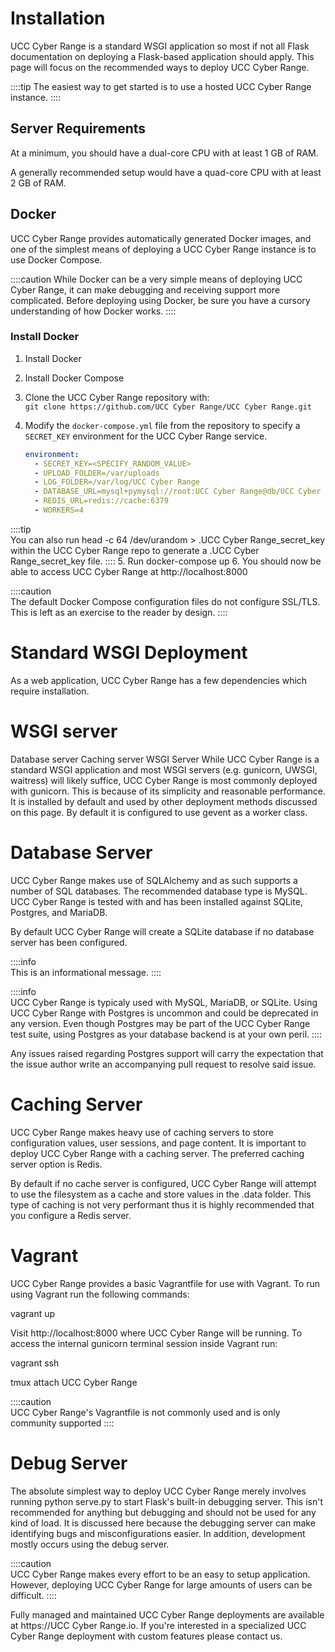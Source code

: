# Installation

UCC Cyber Range is a standard WSGI application so most if not all Flask documentation on deploying a Flask-based application should apply. This page will focus on the recommended ways to deploy UCC Cyber Range.

::::tip
The easiest way to get started is to use a hosted UCC Cyber Range instance.
::::

## Server Requirements

At a minimum, you should have a dual-core CPU with at least 1 GB of RAM.

A generally recommended setup would have a quad-core CPU with at least 2 GB of RAM.

## Docker

UCC Cyber Range provides automatically generated Docker images, and one of the simplest means of deploying a UCC Cyber Range instance is to use Docker Compose.

::::caution 
While Docker can be a very simple means of deploying UCC Cyber Range, it can make debugging and receiving support more complicated. Before deploying using Docker, be sure you have a cursory understanding of how Docker works.
::::

### Install Docker

1. Install Docker
2. Install Docker Compose
3. Clone the UCC Cyber Range repository with:  
   `git clone https://github.com/UCC Cyber Range/UCC Cyber Range.git`
   
4. Modify the `docker-compose.yml` file from the repository to specify a `SECRET_KEY` environment for the UCC Cyber Range service.

   ```yaml
   environment:
     - SECRET_KEY=<SPECIFY_RANDOM_VALUE>
     - UPLOAD_FOLDER=/var/uploads
     - LOG_FOLDER=/var/log/UCC Cyber Range
     - DATABASE_URL=mysql+pymysql://root:UCC Cyber Range@db/UCC Cyber Range
     - REDIS_URL=redis://cache:6379
     - WORKERS=4

::::tip  
You can also run head -c 64 /dev/urandom > .UCC Cyber Range_secret_key within the UCC Cyber Range repo to generate a .UCC Cyber Range_secret_key file.
::::
5. Run docker-compose up
6. You should now be able to access UCC Cyber Range at http://localhost:8000

::::caution  
The default Docker Compose configuration files do not configure SSL/TLS. This is left as an exercise to the reader by design.
::::

# Standard WSGI Deployment
As a web application, UCC Cyber Range has a few dependencies which require installation.

# WSGI server
Database server
Caching server
WSGI Server
While UCC Cyber Range is a standard WSGI application and most WSGI servers (e.g. gunicorn, UWSGI, waitress) will likely suffice, UCC Cyber Range is most commonly deployed with gunicorn. This is because of its simplicity and reasonable performance. It is installed by default and used by other deployment methods discussed on this page. By default it is configured to use gevent as a worker class.

# Database Server
UCC Cyber Range makes use of SQLAlchemy and as such supports a number of SQL databases. The recommended database type is MySQL. UCC Cyber Range is tested with and has been installed against SQLite, Postgres, and MariaDB.

By default UCC Cyber Range will create a SQLite database if no database server has been configured.

::::info  
This is an informational message.
::::

::::info  
UCC Cyber Range is typicaly used with MySQL, MariaDB, or SQLite. Using UCC Cyber Range with Postgres is uncommon and could be deprecated in any version. Even though Postgres may be part of the UCC Cyber Range test suite, using Postgres as your database backend is at your own peril.
::::

Any issues raised regarding Postgres support will carry the expectation that the issue author write an accompanying pull request to resolve said issue.

# Caching Server
UCC Cyber Range makes heavy use of caching servers to store configuration values, user sessions, and page content. It is important to deploy UCC Cyber Range with a caching server. The preferred caching server option is Redis.

By default if no cache server is configured, UCC Cyber Range will attempt to use the filesystem as a cache and store values in the .data folder. This type of caching is not very performant thus it is highly recommended that you configure a Redis server.

# Vagrant
UCC Cyber Range provides a basic Vagrantfile for use with Vagrant. To run using Vagrant run the following commands:

vagrant up


Visit http://localhost:8000 where UCC Cyber Range will be running.
To access the internal gunicorn terminal session inside Vagrant run:
        
vagrant ssh

tmux attach UCC Cyber Range

::::caution  
UCC Cyber Range's Vagrantfile is not commonly used and is only community supported
::::

#  Debug Server
The absolute simplest way to deploy UCC Cyber Range merely involves running python serve.py to start Flask's built-in debugging server. This isn't recommended for anything but debugging and should not be used for any kind of load. It is discussed here because the debugging server can make identifying bugs and misconfigurations easier. In addition, development mostly occurs using the debug server.

::::caution  
UCC Cyber Range makes every effort to be an easy to setup application. However, deploying UCC Cyber Range for large amounts of users can be difficult.
::::

Fully managed and maintained UCC Cyber Range deployments are available at https://UCC Cyber Range.io. If you're interested in a specialized UCC Cyber Range deployment with custom features please contact us.